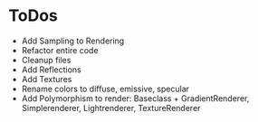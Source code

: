 # ToDos

* Add Sampling to Rendering
* Refactor entire code
* Cleanup files
* Add Reflections
* Add Textures
* Rename colors to diffuse, emissive, specular
* Add Polymorphism to render: Baseclass + GradientRenderer, Simplerenderer, Lightrenderer, TextureRenderer
